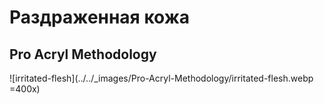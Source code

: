 # Раздраженная кожа

## Pro Acryl Methodology

![irritated-flesh](../../_images/Pro-Acryl-Methodology/irritated-flesh.webp =400x)